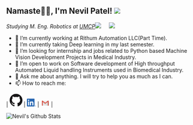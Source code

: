 <h2>Namaste🙏🏻, I'm Nevil Patel! <img src="https://media.giphy.com/media/12oufCB0MyZ1Go/giphy.gif" width="50"></h2>
<img align='right' src="https://media.giphy.com/media/M9gbBd9nbDrOTu1Mqx/giphy.gif" width="230">


<p><em>Studying M. Eng. Robotics at <a href="https://robotics.umd.edu/education/master-engineering-degree">UMCP</a><img src="https://media.giphy.com/media/WUlplcMpOCEmTGBtBW/giphy.gif" width="30"> 
</em></p>

- 🔭 I’m currently working at Rithum Automation LLC(Part Time).
- 🌱 I’m currently taking Deep learning in my last semester.
- 👯 I’m looking for internship and jobs related to Python based Machine Vision Development Projects in Medical Industry.
- 👯 I’m open to work on Software development of High throughput Automated Liquid handling Instruments used in Biomedical Industry.
- 💬 Ask me about anything. I will try to help you as much as I can.
- 📫 How to reach me: 

| [<img src="https://raw.githubusercontent.com/nevil-patel7/nevil-patel7/master/gihub.png" alt="github logo" width="34">](https://github.com/nevil-patel7)  |  [<img src="https://raw.githubusercontent.com/nevil-patel7/nevil-patel7/master/linkedin.png" alt="linkedin logo" width="24">](https://www.linkedin.com/in/-nevil/) |  [<img src="https://raw.githubusercontent.com/nevil-patel7/nevil-patel7/master/gmail.jpeg" alt="gmail logo" width="24">](mailto:nevilpatel003@gmail.com) |

![Nevil's Github Stats](https://github-readme-stats.vercel.app/api?username=nevil-patel7&show_icons=true)
